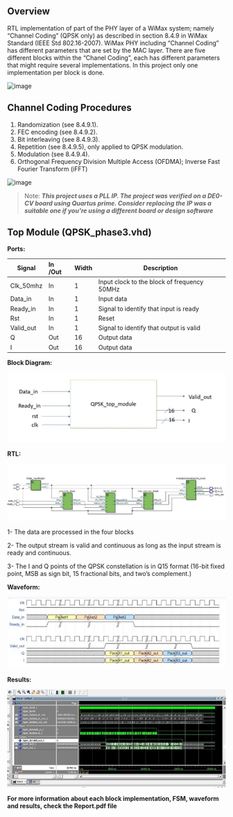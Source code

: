## Overview
RTL implementation of part of the PHY layer of a WiMax system; namely “Channel Coding” (QPSK only) as described in section 8.4.9 in WiMax Standard (IEEE Std 802.16-2007). WiMax PHY including “Channel Coding” has different parameters that are set by the MAC layer. There are five different blocks within the “Chanel Coding”, each has different parameters that might require several implementations. In this project only one implementation per block is done.

![image](https://user-images.githubusercontent.com/107650627/209715272-3f0f1dbf-6363-48d6-a603-fd293e160141.png)

## Channel Coding Procedures
1.	Randomization (see 8.4.9.1).
2.	FEC encoding (see 8.4.9.2).
3.	Bit interleaving (see 8.4.9.3).
4.	Repetition (see 8.4.9.5), only applied to QPSK modulation.
5.	Modulation (see 8.4.9.4). 
6.	Orthogonal Frequency Division Multiple Access (OFDMA); Inverse Fast Fourier Transform (iFFT) 

![image](https://user-images.githubusercontent.com/107650627/209715377-0e23c843-1653-428b-935c-0389d2075a1c.png)

> Note: ***This project uses a PLL IP. The project was verified on a DE0-CV board using Quartus prime. Consider replacing the IP was a suitable one if you're using a different board or design software***

## Top Module (QPSK_phase3.vhd)

**Ports:**



|**Signal**  |**In /Out**  |**Width** |**Description** |
| - | :- | - | - |
|Clk\_50mhz |In  |1 |Input clock to the block of frequency 50MHz |
|Data\_in |In  |1 |Input data |
|Ready\_in |In  |1 |Signal to identify that input is ready |
|Rst |In |1 |Reset |
|Valid\_out |In |1 |Signal to identify that output is valid |
|Q |Out |16 |Output data |
|I |Out |16 |Output data |

**Block Diagram:** 

![](Aspose.Words.0933408b-d74b-4d55-a19c-c0bbb332a315.033.jpeg)

**RTL:** 

![](Aspose.Words.0933408b-d74b-4d55-a19c-c0bbb332a315.034.jpeg)

1-  The data are processed in the four blocks 

2-  The output stream is valid and continuous as long as the input stream is ready and continuous.

3-  The I and Q points of the QPSK constellation is in Q15 format (16-bit fixed point, MSB as sign bit, 15 fractional bits, and two’s complement.)

**Waveform:**  

![](Aspose.Words.0933408b-d74b-4d55-a19c-c0bbb332a315.035.jpeg)

**Results:** 

![](Aspose.Words.0933408b-d74b-4d55-a19c-c0bbb332a315.036.jpeg)


**For more information about each block implementation, FSM, waveform and results, check the Report.pdf file**
